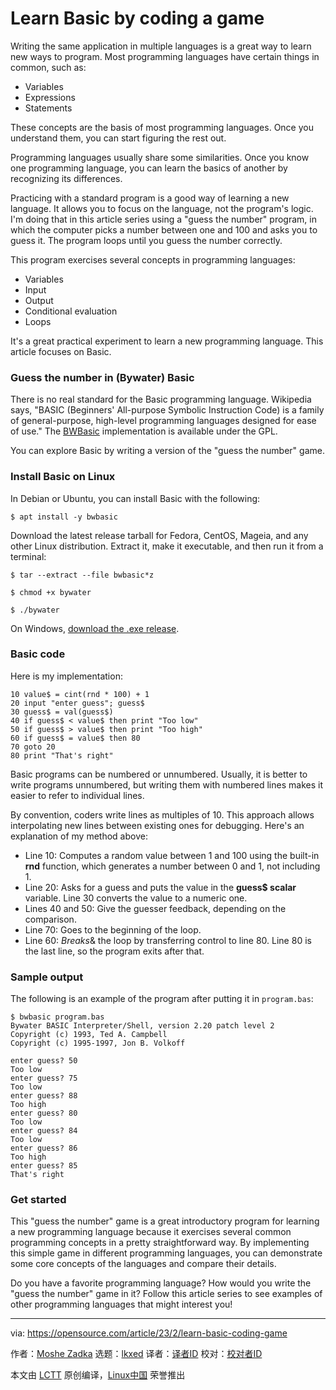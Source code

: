 [#]: subject: "Learn Basic by coding a game"
[#]: via: "https://opensource.com/article/23/2/learn-basic-coding-game"
[#]: author: "Moshe Zadka https://opensource.com/users/moshez"
[#]: collector: "lkxed"
[#]: translator: " "
[#]: reviewer: " "
[#]: publisher: " "
[#]: url: " "

Learn Basic by coding a game
======

Writing the same application in multiple languages is a great way to learn new ways to program. Most programming languages have certain things in common, such as:

- Variables
- Expressions
- Statements

These concepts are the basis of most programming languages. Once you understand them, you can start figuring the rest out.

Programming languages usually share some similarities. Once you know one programming language, you can learn the basics of another by recognizing its differences.

Practicing with a standard program is a good way of learning a new language. It allows you to focus on the language, not the program's logic. I'm doing that in this article series using a "guess the number" program, in which the computer picks a number between one and 100 and asks you to guess it. The program loops until you guess the number correctly.

This program exercises several concepts in programming languages:

- Variables
- Input
- Output
- Conditional evaluation
- Loops

It's a great practical experiment to learn a new programming language. This article focuses on Basic.

### Guess the number in (Bywater) Basic

There is no real standard for the Basic programming language. Wikipedia says, "BASIC (Beginners' All-purpose Symbolic Instruction Code) is a family of general-purpose, high-level programming languages designed for ease of use." The [BWBasic][1] implementation is available under the GPL.

You can explore Basic by writing a version of the "guess the number" game.

### Install Basic on Linux

In Debian or Ubuntu, you can install Basic with the following:

```
$ apt install -y bwbasic
```

Download the latest release tarball for Fedora, CentOS, Mageia, and any other Linux distribution. Extract it, make it executable, and then run it from a terminal:

```
$ tar --extract --file bwbasic*z

$ chmod +x bywater

$ ./bywater
```

On Windows, [download the .exe release][2].

### Basic code

Here is my implementation:

```
10 value$ = cint(rnd * 100) + 1
20 input "enter guess"; guess$
30 guess$ = val(guess$)
40 if guess$ < value$ then print "Too low"
50 if guess$ > value$ then print "Too high"
60 if guess$ = value$ then 80
70 goto 20
80 print "That's right"
```

Basic programs can be numbered or unnumbered. Usually, it is better to write programs unnumbered, but writing them with numbered lines makes it easier to refer to individual lines.

By convention, coders write lines as multiples of 10. This approach allows interpolating new lines between existing ones for debugging. Here's an explanation of my method above:

- Line 10: Computes a random value between 1 and 100 using the built-in **rnd** function, which generates a number between 0 and 1, not including 1.
- Line 20: Asks for a guess and puts the value in the **guess$ scalar** variable. Line 30 converts the value to a numeric one.
- Lines 40 and 50: Give the guesser feedback, depending on the comparison.
- Line 70: Goes to the beginning of the loop.
- Line 60: _Breaks_& the loop by transferring control to line 80. Line 80 is the last line, so the program exits after that.

### Sample output

The following is an example of the program after putting it in `program.bas`:

```
$ bwbasic program.bas 
Bywater BASIC Interpreter/Shell, version 2.20 patch level 2
Copyright (c) 1993, Ted A. Campbell
Copyright (c) 1995-1997, Jon B. Volkoff

enter guess? 50
Too low
enter guess? 75
Too low
enter guess? 88
Too high
enter guess? 80
Too low
enter guess? 84
Too low
enter guess? 86
Too high
enter guess? 85
That's right
```

### Get started

This "guess the number" game is a great introductory program for learning a new programming language because it exercises several common programming concepts in a pretty straightforward way. By implementing this simple game in different programming languages, you can demonstrate some core concepts of the languages and compare their details.

Do you have a favorite programming language? How would you write the "guess the number" game in it? Follow this article series to see examples of other programming languages that might interest you!

--------------------------------------------------------------------------------

via: https://opensource.com/article/23/2/learn-basic-coding-game

作者：[Moshe Zadka][a]
选题：[lkxed][b]
译者：[译者ID](https://github.com/译者ID)
校对：[校对者ID](https://github.com/校对者ID)

本文由 [LCTT](https://github.com/LCTT/TranslateProject) 原创编译，[Linux中国](https://linux.cn/) 荣誉推出

[a]: https://opensource.com/users/moshez
[b]: https://github.com/lkxed
[1]: https://yeolpishack.net/repos/ChipMaster/bwBASIC
[2]: https://github.com/nerun/bwbasic/releases
